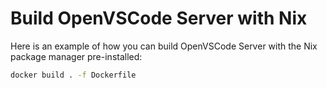 # Build OpenVSCode Server with Nix

Here is an example of how you can build OpenVSCode Server with the Nix package manager pre-installed:

```bash
docker build . -f Dockerfile
```

